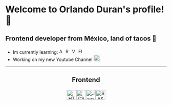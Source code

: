 <h1>Welcome to Orlando Duran's profile! 🥴</h1>
<h3 style="font-size: 20px">Frontend developer from México, land of tacos 🌮</h3>

<ul>
<li>Im currently learning: <img src="https://github.com/OrlandoDuranPY/Iconos/blob/main/Lenguajes/angular.png" alt="Angular" height="16px"/> <img src="https://github.com/OrlandoDuranPY/Iconos/blob/main/Lenguajes/react.png" alt="React" height="16px"/> <img src="https://github.com/OrlandoDuranPY/Iconos/blob/main/Lenguajes/vue.png" alt="Vue" height="16px"/> <img src="https://github.com/OrlandoDuranPY/Iconos/blob/main/Lenguajes/flutter.png" alt="Flutter" height="16px"/></li>

<li>Working on my new Youtube Channel <a href="https://www.youtube.com/channel/UCjyik2OU1z9zQoTeg3tyDAQ"><img src="https://github.com/OrlandoDuranPY/Iconos/blob/main/Redes%20Sociales/youtube.png" height="20px" alt="Sticky Header"/></a> </li>
</ul>

---
<h3 align="center" style="font-size:20px">Frontend</h3>
<p align="center">
<img height="30px" src="https://github.com/OrlandoDuranPY/Iconos/blob/main/Lenguajes/html.png" alt="HTML5"/><img height="30px" src="https://github.com/OrlandoDuranPY/Iconos/blob/main/Lenguajes/css.png" alt="CSS"/><img height="30px" src="https://github.com/OrlandoDuranPY/Iconos/blob/main/Lenguajes/js.png" alt="Javascript"/><img height="30px" src="https://github.com/OrlandoDuranPY/Iconos/blob/main/Lenguajes/sass.png" alt="SASS"/>
</p>